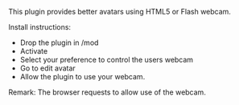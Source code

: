 This plugin provides better avatars using HTML5 or Flash webcam.

Install instructions:

- Drop the plugin in /mod
- Activate
- Select your preference to control the users webcam
- Go to edit avatar
- Allow the plugin to use your webcam. 

Remark: The browser requests to allow use of the webcam.